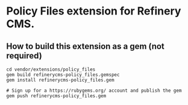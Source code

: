 # Policy Files extension for Refinery CMS.

## How to build this extension as a gem (not required)

    cd vendor/extensions/policy_files
    gem build refinerycms-policy_files.gemspec
    gem install refinerycms-policy_files.gem

    # Sign up for a https://rubygems.org/ account and publish the gem
    gem push refinerycms-policy_files.gem
